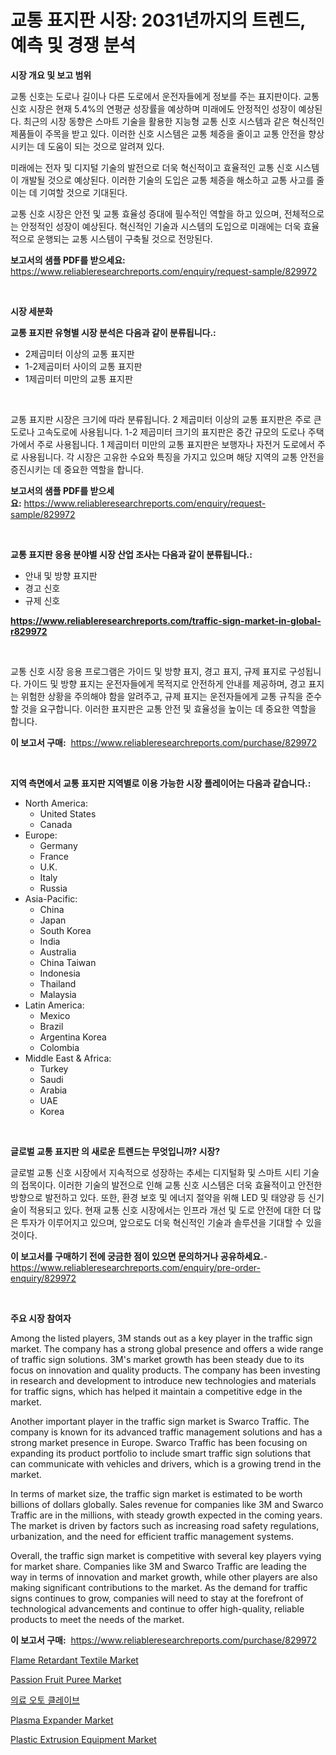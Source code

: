 <p><h1>교통 표지판 시장: 2031년까지의 트렌드, 예측 및 경쟁 분석</h1></p><p><strong>시장 개요 및 보고 범위</strong></p>
<p><p>교통 신호는 도로나 길이나 다른 도로에서 운전자들에게 정보를 주는 표지판이다. 교통 신호 시장은 현재 5.4%의 연평균 성장률을 예상하며 미래에도 안정적인 성장이 예상된다. 최근의 시장 동향은 스마트 기술을 활용한 지능형 교통 신호 시스템과 같은 혁신적인 제품들이 주목을 받고 있다. 이러한 신호 시스템은 교통 체증을 줄이고 교통 안전을 향상시키는 데 도움이 되는 것으로 알려져 있다.</p><p>미래에는 전자 및 디지털 기술의 발전으로 더욱 혁신적이고 효율적인 교통 신호 시스템이 개발될 것으로 예상된다. 이러한 기술의 도입은 교통 체증을 해소하고 교통 사고를 줄이는 데 기여할 것으로 기대된다.</p><p>교통 신호 시장은 안전 및 교통 효율성 증대에 필수적인 역할을 하고 있으며, 전체적으로는 안정적인 성장이 예상된다. 혁신적인 기술과 시스템의 도입으로 미래에는 더욱 효율적으로 운행되는 교통 시스템이 구축될 것으로 전망된다.</p></p>
<p><strong>보고서의 샘플 PDF를 받으세요:</strong> <a href="https://www.reliableresearchreports.com/enquiry/request-sample/829972">https://www.reliableresearchreports.com/enquiry/request-sample/829972</a></p>
<p>&nbsp;</p>
<p><strong>시장 세분화</strong></p>
<p><strong>교통 표지판 유형별 시장 분석은 다음과 같이 분류됩니다.:</strong></p>
<p><ul><li>2제곱미터 이상의 교통 표지판</li><li>1-2제곱미터 사이의 교통 표지판</li><li>1제곱미터 미만의 교통 표지판</li></ul></p>
<p>&nbsp;</p>
<p><p>교통 표지판 시장은 크기에 따라 분류됩니다. 2 제곱미터 이상의 교통 표지판은 주로 큰 도로나 고속도로에 사용됩니다. 1-2 제곱미터 크기의 표지판은 중간 규모의 도로나 주택가에서 주로 사용됩니다. 1 제곱미터 미만의 교통 표지판은 보행자나 자전거 도로에서 주로 사용됩니다. 각 시장은 고유한 수요와 특징을 가지고 있으며 해당 지역의 교통 안전을 증진시키는 데 중요한 역할을 합니다.</p></p>
<p><strong>보고서의 샘플 PDF를 받으세요:</strong>&nbsp;<a href="https://www.reliableresearchreports.com/enquiry/request-sample/829972">https://www.reliableresearchreports.com/enquiry/request-sample/829972</a></p>
<p>&nbsp;</p>
<p><strong> 교통 표지판 응용 분야별 시장 산업 조사는 다음과 같이 분류됩니다.:</strong></p>
<p><ul><li>안내 및 방향 표지판</li><li>경고 신호</li><li>규제 신호</li></ul></p>
<p><strong><a href="https://www.reliableresearchreports.com/traffic-sign-market-in-global-r829972">https://www.reliableresearchreports.com/traffic-sign-market-in-global-r829972</a></strong></p>
<p>&nbsp;</p>
<p><p>교통 신호 시장 응용 프로그램은 가이드 및 방향 표지, 경고 표지, 규제 표지로 구성됩니다. 가이드 및 방향 표지는 운전자들에게 목적지로 안전하게 안내를 제공하며, 경고 표지는 위험한 상황을 주의해야 함을 알려주고, 규제 표지는 운전자들에게 교통 규칙을 준수할 것을 요구합니다. 이러한 표지판은 교통 안전 및 효율성을 높이는 데 중요한 역할을 합니다.</p></p>
<p><strong>이 보고서 구매:</strong>&nbsp; <a href="https://www.reliableresearchreports.com/purchase/829972">https://www.reliableresearchreports.com/purchase/829972</a></p>
<p>&nbsp;</p>
<p><strong>지역 측면에서 교통 표지판 지역별로 이용 가능한 시장 플레이어는 다음과 같습니다.:</strong></p>
<p><ul>
    <li>
        North America:
        <ul>
            <li>United States</li>
            <li>Canada</li>
        </ul>
    </li>
    <li>
        Europe:
        <ul>
            <li>Germany</li>
            <li>France</li>
            <li>U.K.</li>
            <li>Italy</li>
            <li>Russia</li>
        </ul>
    </li>
    <li>
        Asia-Pacific:
        <ul>
            <li>China</li>
            <li>Japan</li>
            <li>South Korea</li>
            <li>India</li>
            <li>Australia</li>
            <li>China Taiwan</li>
            <li>Indonesia</li>
            <li>Thailand</li>
            <li>Malaysia</li>
        </ul>
    </li>
    <li>
        Latin America:
        <ul>
            <li>Mexico</li>
            <li>Brazil</li>
            <li>Argentina Korea</li>
            <li>Colombia</li>
        </ul>
    </li>
    <li>
        Middle East & Africa:
        <ul>
            <li>Turkey</li>
            <li>Saudi</li>
            <li>Arabia</li>
            <li>UAE</li>
            <li>Korea</li>
        </ul>
    </li>
    </ul></p>
<p>&nbsp;</p>
<p><strong>글로벌 교통 표지판 의 새로운 트렌드는 무엇입니까? 시장?</strong></p>
<p><p>글로벌 교통 신호 시장에서 지속적으로 성장하는 추세는 디지털화 및 스마트 시티 기술의 접목이다. 이러한 기술의 발전으로 인해 교통 신호 시스템은 더욱 효율적이고 안전한 방향으로 발전하고 있다. 또한, 환경 보호 및 에너지 절약을 위해 LED 및 태양광 등 신기술이 적용되고 있다. 현재 교통 신호 시장에서는 인프라 개선 및 도로 안전에 대한 더 많은 투자가 이루어지고 있으며, 앞으로도 더욱 혁신적인 기술과 솔루션을 기대할 수 있을 것이다.</p></p>
<p><strong>이 보고서를 구매하기 전에 궁금한 점이 있으면 문의하거나 공유하세요.</strong>- <a href="https://www.reliableresearchreports.com/enquiry/pre-order-enquiry/829972">https://www.reliableresearchreports.com/enquiry/pre-order-enquiry/829972</a></p>
<p>&nbsp;</p>
<p><strong>주요 시장 참여자</strong></p>
<p><p>Among the listed players, 3M stands out as a key player in the traffic sign market. The company has a strong global presence and offers a wide range of traffic sign solutions. 3M's market growth has been steady due to its focus on innovation and quality products. The company has been investing in research and development to introduce new technologies and materials for traffic signs, which has helped it maintain a competitive edge in the market.</p><p>Another important player in the traffic sign market is Swarco Traffic. The company is known for its advanced traffic management solutions and has a strong market presence in Europe. Swarco Traffic has been focusing on expanding its product portfolio to include smart traffic sign solutions that can communicate with vehicles and drivers, which is a growing trend in the market.</p><p>In terms of market size, the traffic sign market is estimated to be worth billions of dollars globally. Sales revenue for companies like 3M and Swarco Traffic are in the millions, with steady growth expected in the coming years. The market is driven by factors such as increasing road safety regulations, urbanization, and the need for efficient traffic management systems.</p><p>Overall, the traffic sign market is competitive with several key players vying for market share. Companies like 3M and Swarco Traffic are leading the way in terms of innovation and market growth, while other players are also making significant contributions to the market. As the demand for traffic signs continues to grow, companies will need to stay at the forefront of technological advancements and continue to offer high-quality, reliable products to meet the needs of the market.</p></p>
<p><strong>이 보고서 구매:</strong>&nbsp;&nbsp;<a href="https://www.reliableresearchreports.com/purchase/829972">https://www.reliableresearchreports.com/purchase/829972</a></p>
<p><p><a href="https://issuu.com/reportprime-2/docs/flame-retardant-textile-market-size-2030.pptx">Flame Retardant Textile Market</a></p><p><a href="https://github.com/jsmusil/Market-Research-Report-List-2/blob/main/passion-fruit-puree-market.md">Passion Fruit Puree Market</a></p><p><a href="https://github.com/iansanftyord09878/Market-Research-Report-List-1/blob/main/656331624062.md">의료 오토 클레이브</a></p><p><a href="https://github.com/yemakinde/Market-Research-Report-List-2/blob/main/plasma-expander-market.md">Plasma Expander Market</a></p><p><a href="https://www.linkedin.com/pulse/plastic-extrusion-equipment-market-insights-cagr-trends-growth-7ny7e?trackingId=SXFtPhSwKvfzqkFZCuAAWQ%3D%3D">Plastic Extrusion Equipment Market</a></p></p>